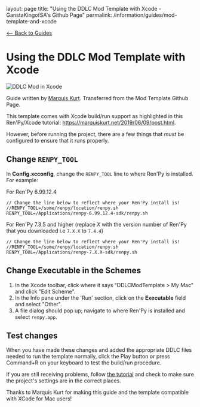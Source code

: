 layout: page
title: "Using the DDLC Mod Template with Xcode - GanstaKingofSA's Github Page"
permalink: /information/guides/mod-template-and-xcode

[<-- Back to Guides](guides.md)

# Using the DDLC Mod Template with Xcode

![DDLC Mod in Xcode](https://marquiskurt.net/images/covers/2019-06-09-cover.png)

Guide written by <u>Marquis Kurt</u>. Transferred from the Mod Template Github Page.

This template comes with Xcode build/run support as highlighted in this Ren'Py/Xcode tutorial: https://marquiskurt.net/2019/06/09/post.html.

However, before running the project, there are a few things that *must* be configured to ensure that it runs properly.

## Change `RENPY_TOOL`

In **Config.xcconfig**, change the `RENPY_TOOL` line to where Ren'Py is installed. For example:

For Ren'Py 6.99.12.4
```xcconfig
// Change the line below to reflect where your Ren'Py install is!
//RENPY_TOOL=/some/renpy/location/renpy.sh
RENPY_TOOL=/Applications/renpy-6.99.12.4-sdk/renpy.sh
```

For Ren'Py 7.3.5 and higher (replace *X* with the version number of Ren'Py that you downloaded i.e `7.X.X` to `7.4.4`)
```xcconfig
// Change the line below to reflect where your Ren'Py install is!
//RENPY_TOOL=/some/renpy/location/renpy.sh
RENPY_TOOL=/Applications/renpy-7.X.X-sdk/renpy.sh
```

## Change Executable in the Schemes

1. In the Xcode toolbar, click where it says "DDLCModTemplate > My Mac" and click "Edit Scheme".
2. In the Info pane under the 'Run' section, click on the **Executable** field and select "Other". 
3. A file dialog should pop up; navigate to where Ren'Py is installed and select `renpy.app`.

## Test changes

When you have made these changes and added the appropriate DDLC files needed to run the template normally, click the Play button or press Command+R on your keyboard to test the build/run procedure.

If you are still receiving problems, follow [the tutorial](https://marquiskurt.net/2019/06/09/post.html) and check to make sure the project's settings are in the correct places.

Thanks to Marquis Kurt for making this guide and the template compatible with XCode for Mac users!
